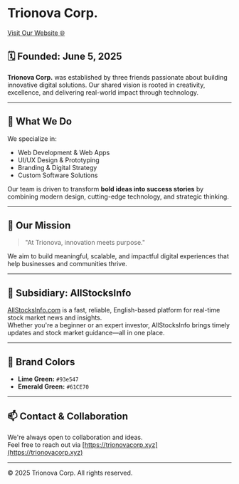 # Trionova Corp.

[Visit Our Website 🌐](https://trionovacorp.xyz)

## 🗓 Founded: June 5, 2025  
**Trionova Corp.** was established by three friends passionate about building innovative digital solutions. Our shared vision is rooted in creativity, excellence, and delivering real-world impact through technology.

---

## 🚀 What We Do
We specialize in:
- Web Development & Web Apps
- UI/UX Design & Prototyping
- Branding & Digital Strategy
- Custom Software Solutions

Our team is driven to transform **bold ideas into success stories** by combining modern design, cutting-edge technology, and strategic thinking.

---

## 🎯 Our Mission
> "At Trionova, innovation meets purpose."

We aim to build meaningful, scalable, and impactful digital experiences that help businesses and communities thrive.

---

## 🧩 Subsidiary: AllStocksInfo

[AllStocksInfo.com](https://AllStocksInfo.com) is a fast, reliable, English-based platform for real-time stock market news and insights.  
Whether you're a beginner or an expert investor, AllStocksInfo brings timely updates and stock market guidance—all in one place.

---

## 🎨 Brand Colors
- **Lime Green:** `#93e547`
- **Emerald Green:** `#61CE70`

---

## 📫 Contact & Collaboration
We're always open to collaboration and ideas.  
Feel free to reach out via [https://trionovacorp.xyz](https://trionovacorp.xyz)

---

© 2025 Trionova Corp. All rights reserved.
